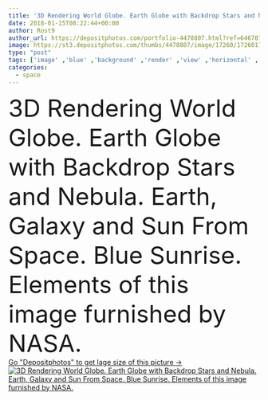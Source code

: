```yaml
---
title: '3D Rendering World Globe. Earth Globe with Backdrop Stars and Nebula. Earth, Galaxy and Sun From Space. Blue Sunrise. Elements of this image furnished by NASA'
date: 2018-01-15T08:22:44+00:00
author: Rost9
author_url: https://depositphotos.com/portfolio-4478807.html?ref=64678756
image: https://st3.depositphotos.com/thumbs/4478807/image/17260/172601790/api_thumb_450.jpg?forcejpeg=true
type: "post"
tags: ['image' ,'blue' ,'background' ,'render' ,'view' ,'horizontal' ,'illustration' ,'space' ,'shiny' ,'sky' ,'sunlight' ,'sun' ,'nature' ,'light' ,'sea' ,'sunrise' ,'explosion' ,'fantasy' ,'concept' ,'night' ,'global' ,'glow' ,'horizon' ,'earth' ,'planet' ,'world' ,'clouds' ,'ocean' ,'science' ,'europe' ,'globe' ,'atmosphere' ,'stars' ,'cloudy' ,'map' ,'geography' ,'astronomy' ,'continent' ,'galaxy' ,'universe' ,'stratosphere' ,'orbit' ,'cosmos' ,'america' ,'planetary' ,'outer' ,'portal' ,'nasa' ,'planetarium' ,'3d rendering' ]
categories: 
  - space
---
```

<div aling="center">
            <font size="60"> 3D Rendering World Globe. Earth Globe with Backdrop Stars and Nebula. Earth, Galaxy and Sun From Space. Blue Sunrise. Elements of this image furnished by NASA.</font>   
</div>
<div>
    <a href='https://st3.depositphotos.com/thumbs/4478807/image/17260/172601790/api_thumb_450.jpg?forcejpeg=true?ref=64678756' target=_blank > Go "Depositphotos" to get lage size of this picture ->
        <img href='https://st3.depositphotos.com/thumbs/4478807/image/17260/172601790/api_thumb_450.jpg?forcejpeg=true?ref=64678756' src='https://st3.depositphotos.com/4478807/17260/i/950/depositphotos_172601790-stock-photo-3d-rendering-world-globe-earth.jpg?forcejpeg=true' alt='3D Rendering World Globe. Earth Globe with Backdrop Stars and Nebula. Earth, Galaxy and Sun From Space. Blue Sunrise. Elements of this image furnished by NASA.' >
    </a>
</div>
